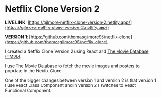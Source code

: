 # Netflix Clone Version 2

**LIVE LINK**: [https://gilmore-netflix-clone-version-2.netlify.app/](https://gilmore-netflix-clone-version-2.netlify.app/)

**VERSION 1**: [https://github.com/thomasgilmore95/netflix-clone](https://github.com/thomasgilmore95/netflix-clone)

I created a Netflix Clone Version 2 using React and [The Movie Database (TMDb)](https://www.themoviedb.org/).

I use The Movie Database to fetch the movie images and posters to populate in the Netflix Clone.

One of the bigger changes between version 1 and version 2 is that version 1 I use React Class Component and in version 2 I switched to React Functional Component.
